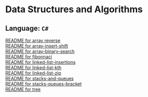 
# Data Structures and Algorithms

## Language: `C#`

[README for array reverse](./DataStructures/arrayReverse/README.md)<br>
[README for array-insert-shift](./DataStructures/array-insert-shift/README.md)<br>
[README for array-binary-search](./DataStructures/array-binray-search/README.md)<br>
[README for fibonnaci](./DataStructures/fibonacci/README.md) <br>
[README for linked-list-insertions](./DataStructures/linked-list-insertions/README.md) <br>
[README for linked-list-kth](./DataStructures/linked-list-kth/README.md) <br>
[README for linked-list-zip](./DataStructures/linked-list-zip/README.md) <br>
[README for stacks-and-queues](./DataStructures/stack-and-queue/README.md) <br>
[README for stacks-queues-bracket](./CodeChallenge/CodeChallenge13-Stack-Queue-Brackets/README.md) <br>
[README for tree](./CodeChallenge/CodeChallenge15/README.md)
